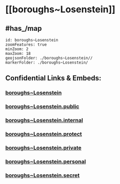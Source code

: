 # [[boroughs~Losenstein]] 


## #has_/map  



```leaflet
id: boroughs~Losenstein
zoomFeatures: true 
minZoom: 2 
maxZoom: 18
geojsonFolder: ./boroughs~Losenstein//
markerFolder: ./boroughs~Losenstein/
```


## Confidential Links & Embeds: 

### [boroughs~Losenstein](/_Standards/Earth/Continent/Europe/Europe~Central/Austria/Austrias_States/Oberösterreich/counties~OÖ/Steyr/cities~Steyr/Losenstein/boroughs~Losenstein.md) 

### [boroughs~Losenstein.public](/_public/Earth/Continent/Europe/Europe~Central/Austria/Austrias_States/Oberösterreich/counties~OÖ/Steyr/cities~Steyr/Losenstein/boroughs~Losenstein.public.md) 

### [boroughs~Losenstein.internal](/_internal/Earth/Continent/Europe/Europe~Central/Austria/Austrias_States/Oberösterreich/counties~OÖ/Steyr/cities~Steyr/Losenstein/boroughs~Losenstein.internal.md) 

### [boroughs~Losenstein.protect](/_protect/Earth/Continent/Europe/Europe~Central/Austria/Austrias_States/Oberösterreich/counties~OÖ/Steyr/cities~Steyr/Losenstein/boroughs~Losenstein.protect.md) 

### [boroughs~Losenstein.private](/_private/Earth/Continent/Europe/Europe~Central/Austria/Austrias_States/Oberösterreich/counties~OÖ/Steyr/cities~Steyr/Losenstein/boroughs~Losenstein.private.md) 

### [boroughs~Losenstein.personal](/_personal/Earth/Continent/Europe/Europe~Central/Austria/Austrias_States/Oberösterreich/counties~OÖ/Steyr/cities~Steyr/Losenstein/boroughs~Losenstein.personal.md) 

### [boroughs~Losenstein.secret](/_secret/Earth/Continent/Europe/Europe~Central/Austria/Austrias_States/Oberösterreich/counties~OÖ/Steyr/cities~Steyr/Losenstein/boroughs~Losenstein.secret.md)

